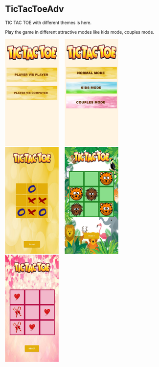 # TicTacToeAdv


TIC TAC TOE with different themes is here.

Play the game in different attractive modes like kids mode, couples mode.

<p float="left">
  <img src="https://github.com/ashutoshdhamaniya/images/blob/main/tictactoe2.jpg" width="175px" height="350px">
  &nbsp;&nbsp;&nbsp;
  <img src="https://github.com/ashutoshdhamaniya/images/blob/main/tictactoe5.jpg" width="175px" height="350px">
  &nbsp;&nbsp;&nbsp;
  <img src="https://github.com/ashutoshdhamaniya/images/blob/main/tictactoe1.jpg" width="175px" height="350px">
  &nbsp;&nbsp;&nbsp;
  <img src="https://github.com/ashutoshdhamaniya/images/blob/main/tictactoe3.jpg" width="175px" height="350px">
  <img src="https://github.com/ashutoshdhamaniya/images/blob/main/tictactoe4.jpg" width="175px" height="350px">
</p>


